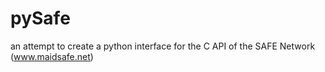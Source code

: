 # pySafe
an attempt to create a python interface for the C API of the SAFE Network (www.maidsafe.net)
